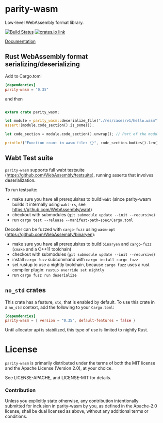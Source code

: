 # parity-wasm

Low-level WebAssembly format library.

[![Build Status](https://travis-ci.org/paritytech/parity-wasm.svg?branch=master)](https://travis-ci.org/paritytech/parity-wasm)
[![crates.io link](https://img.shields.io/crates/v/parity-wasm.svg)](https://crates.io/crates/parity-wasm)

[Documentation](https://paritytech.github.io/parity-wasm/parity_wasm/)

## Rust WebAssembly format serializing/deserializing

Add to Cargo.toml

```toml
[dependencies]
parity-wasm = "0.35"
```

and then

```rust

extern crate parity_wasm;

let module = parity_wasm::deserialize_file("./res/cases/v1/hello.wasm").unwrap();
assert!(module.code_section().is_some());

let code_section = module.code_section().unwrap(); // Part of the module with functions code

println!("Function count in wasm file: {}", code_section.bodies().len());
```

## Wabt Test suite

`parity-wasm` supports full wabt testsuite (https://github.com/WebAssembly/testsuite), running asserts that involves deserialization.

To run testsuite:
- make sure you have all prerequisites to build `wabt` (since parity-wasm builds it internally using `wabt-rs`, see https://github.com/WebAssembly/wabt)
- checkout with submodules (`git submodule update --init --recursive`)
- run `cargo test --release --manifest-path=spec/Cargo.toml`

Decoder can be fuzzed with `cargo-fuzz` using `wasm-opt` (https://github.com/WebAssembly/binaryen):

- make sure you have all prerequisites to build `binaryen` and `cargo-fuzz` (`cmake` and a C++11 toolchain)
- checkout with submodules (`git submodule update --init --recursive`)
- install `cargo fuzz` subcommand with `cargo install cargo-fuzz`
- set rustup to use a nightly toolchain, because `cargo fuzz` uses a rust compiler plugin: `rustup override set nightly`
- run `cargo fuzz run deserialize`

## `no_std` crates

This crate has a feature, `std`, that is enabled by default. To use this crate
in a `no_std` context, add the following to your `Cargo.toml`:

```toml
[dependencies]
parity-wasm = { version = "0.35", default-features = false }
```

Until allocator api is stabilized, this type of use is limited to nightly Rust.

# License

`parity-wasm` is primarily distributed under the terms of both the MIT
license and the Apache License (Version 2.0), at your choice.

See LICENSE-APACHE, and LICENSE-MIT for details.

### Contribution

Unless you explicitly state otherwise, any contribution intentionally submitted
for inclusion in parity-wasm by you, as defined in the Apache-2.0 license, shall be
dual licensed as above, without any additional terms or conditions.
